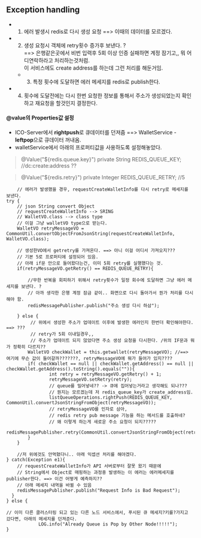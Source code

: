 ## Exception handling
- 1. 에러 발생시 redis로 다시 생성 요청 ==> 이때의 데이터를 모르겠다.
- 2. 생성 요청시 객체에 retry횟수 증가후 보낸다. ?  
	==> 은행같은곳에서 비번 입력후 5회 이상 인증 실패하면 계정 잠기고,, 뭐 어디연락하라고 처리하는것처럼.  
	이 서비스에도 create address를 하는데 그런 처리를 해둔거임.    
	- 3. 특정 횟수에 도달하면 에러 메세지를 redis로 publish한다.  
- 4. 횟수에 도달전에는 다시 한번 요청한 정보를 통해서 주소가 생성되었는지 확인하고 재요청을 할것인지 결정한다.  

#### @value의 Properties값 설정
- ICO-Server에서 **rightpush**로 큐데이터를 던져줌 ==> WalletService - **leftpop**으로 큐데이터 꺼내옴.
- walletService에서 아래의 프로퍼티값을 사용하도록 설정해놓았다.

> @Value("${redis.queue.key}")
private String REDIS_QUEUE_KEY;	//dc:create:address ??
	
> @Value("${redis.retry}")
private Integer REDIS_QUEUE_RETRY; //5
	
	

```	
	// 에러가 발생했을 경우, requestCreateWalletInfo를 다시 retry로 메세지를 보낸다.
try {
	// json String convert Object
	// requestCreateWalletInfo --> SRING
	// WalletVO.class --> class type
	// 이걸 그냥 walletVO type으로 받는다.	
	WalletVO retryMessageVO = CommonUtil.convertObjectFromJsonString(requestCreateWalletInfo, WalletVO.class);
	
	// 생성한VO에서 getretry를 가져온다. ==> 아니 이걸 어디서 가져오지???
	// 기본 5로 프로퍼티에 설정되어 있음.
	// 아래 if문 안으로 들어왔다는건, 이미 5회 retry를 실행했다는 것.
	if(retryMessageVO.getRetry() == REDIS_QUEUE_RETRY){
		
		//무한 반복을 회피하기 위해서 retry횟수가 일정 회수에 도달하면 그냥 에러 메세지를 보낸다. ?
		// 아까 생각한 은행 계정 잠금 같이.. 화면으로 다시 돌아가서 뭔가 처리를 다시 해야 함.
		redisMessagePublisher.publish("주소 생성 다시 하삼");
		
	} else {
	     // 위에서 생성한 주소가 업데이트 이후에 발생한 에러인지 한번더 확인해야한다. ==> ???
		 // retry가 5회 이내일경우,,
		 // 주소가 업데이트 되지 않았다면 주소 생성 요청을 다시한다. /위의 IF문과 뭐가 정확히 다르지??
		WalletVO checkWallet = this.getwallet(retryMessageVO); //==> 여기에 무슨 값이 들어갈까???????, retryMessageVO에 뭐가 들어가 있지????		
		if( checkWallet == null || checkWallet.getAddress() == null || checkWallet.getAddress().toString().equals("")){
				int retry = retryMessageVO.getRetry() + 1;
				retryMessageVO.setRetry(retry);
				// queue를 밀어넣네?? -> 큐에 집어넣는거라고 생각해도 되나???
				// 뭔지는 모르겠는데 저 redis_queue_key가 create_address임.
				listQueueOperations.rightPush(REDIS_QUEUE_KEY, CommonUtil.convertJsonStringFromObject(retryMessageVO));
				// retryMessageVO를 인자로 삼아, 
				// redis retry pub message 기능을 하는 메서드를 호출하네?
				// 왜 이렇게 하는게 새로운 주소 요청이 되지?????
				redisMessagePublisher.retry(CommonUtil.convertJsonStringFromObject(retryMessageVO));												
		}		
	}
	
	//저 위에것도 안먹혔다니.. 아래 익셉션 처리를 해야겠다.
} catch(Exception e1){
	// requestCreateWalletInfo가 API 서버로부터 잘못 왔기 때문에 
	// String에서 Object로 매핑하는 과정중 발생하는 이 에러는 에러메세지를 publisher한다.	==> 이건 어떻게 예측하지??
	// 아래 메세지 내역을 바뀔 수 있음
	redisMessagePublisher.publish("Request Info is Bad Request");
  }
} else {

// 이미 다른 클러스터링 되고 있는 다른 노드 서비스에서, 푸시된 큐 메세지?키를?가지고 갔다면, 아래의 메세지를 던져준다.
			LOG.info("Already Queue is Pop by Other Node!!!!!");
}

```